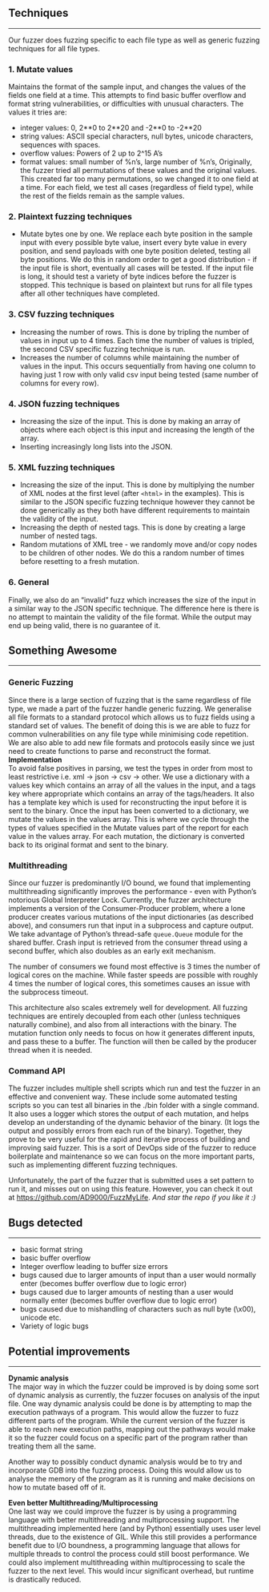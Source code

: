 ## Techniques
---
Our fuzzer does fuzzing specific to each file type as well as generic fuzzing techniques for all file types.
### 1. Mutate values
Maintains the format of the sample input, and changes the values of the fields one field at a time. This attempts to find basic buffer overflow and format string vulnerabilities, or difficulties with unusual characters. The values it tries are:
- integer values: 0, 2\**0 to 2\**20 and -2\**0 to -2\**20
- string values: ASCII special characters, null bytes, unicode characters, sequences with spaces.
- overflow values: Powers of 2 up to 2^15 A’s
- format values: small number of %n’s, large number of %n’s, 
Originally, the fuzzer tried all permutations of these values and the original values. This created far too many permutations, so we changed it to one field at a time. For each field, we test all cases (regardless of field type), while the rest of the fields remain as the sample values.
### 2. Plaintext fuzzing techniques
- Mutate bytes one by one. We replace each byte position in the sample input with every possible byte value, insert every byte value in every position, and send payloads with one byte position deleted, testing all byte positions.
We do this in random order to get a good distribution - if the input file is short, eventually all cases will be tested. If the input file is long, it should test a variety of byte indices before the fuzzer is stopped.
This technique is based on plaintext but runs for all file types after all other techniques have completed.
 
### 3. CSV fuzzing techniques
- Increasing the number of rows. This is done by tripling the number of values in input up to 4 times. Each time the number of values is tripled, the second CSV specific fuzzing technique is run. 
- Increases the number of columns while maintaining the number of values in the input. This occurs sequentially from having one column to having just 1 row with only valid csv input being tested (same number of columns for every row).
 
### 4. JSON fuzzing techniques
- Increasing the size of the input. This is done by making an array of objects where each object is this input and increasing the length of the array.
- Inserting increasingly long lists into the JSON.
 
### 5. XML fuzzing techniques
- Increasing the size of the input. This is done by multiplying the number of XML nodes at the first level (after `<html>` in the examples). This is similar to the JSON specific fuzzing technique however they cannot be done generically as they both have different requirements to maintain the validity of the input.
- Increasing the depth of nested tags. This is done by creating a large number of nested tags.
- Random mutations of XML tree - we randomly move and/or copy nodes to be children of other nodes. We do this a random number of times before resetting to a fresh mutation.
 
### 6. General
Finally, we also do an “invalid” fuzz which increases the size of the input in a similar way to the JSON specific technique. The difference here is there is no attempt to maintain the validity of the file format. While the output may end up being valid, there is no guarantee of it.
 
## Something Awesome
---
### Generic Fuzzing
Since there is a large section of fuzzing that is the same regardless of file type, we made a part of the fuzzer handle generic fuzzing. 
We generalise all file formats to a standard protocol which allows us to fuzz fields using a standard set of values. 
The benefit of doing this is we are able to fuzz for common vulnerabilities on any file type while minimising code repetition. We are also able to add new file formats and protocols easily since we just need to create functions to parse and reconstruct the format.  
**Implementation**  
To avoid false positives in parsing, we test the types in order from most to least restrictive i.e. xml -> json -> csv -> other.
We use a dictionary with a values key which contains an array of all the values in the input, and a tags key where appropriate which contains an array of the tags/headers. It also has a template key which is used for reconstructing the input before it is sent to the binary. 
Once the input has been converted to a dictionary, we mutate the values in the values array. This is where we cycle through the types of values specified in the Mutate values part of the report for each value in the values array. For each mutation, the dictionary is converted back to its original format and sent to the binary.
 
### Multithreading
Since our fuzzer is predominantly I/O bound, we found that implementing multithreading significantly improves the performance - even with Python’s notorious Global Interpreter Lock. Currently, the fuzzer architecture implements a version of the Consumer-Producer problem, where a lone producer creates various mutations of the input dictionaries (as described above), and consumers run that input in a subprocess and capture output. We take advantage of Python’s thread-safe `queue.Queue` module for the shared buffer. Crash input is retrieved from the consumer thread using a second buffer, which also doubles as an early exit mechanism.
 
The number of consumers we found most effective is 3 times the number of logical cores on the machine. While faster speeds are possible with roughly 4 times the number of logical cores, this sometimes causes an issue with the subprocess timeout.
 
This architecture also scales extremely well for development. All fuzzing techniques are entirely decoupled from each other (unless techniques naturally combine), and also from all interactions with the binary. The mutation function only needs to focus on how it generates different inputs, and pass these to a buffer. The function will then be called by the producer thread when it is needed.
 
### Command API
The fuzzer includes multiple shell scripts which run and test the fuzzer in an effective and convenient way. These include some automated testing scripts so you can test all binaries in the ./bin folder with a single command. It also uses a logger which stores the output of each mutation, and helps develop an understanding of the dynamic behavior of the binary. (It logs the output and possibly errors from each run of the binary). Together, they prove to be very useful for the rapid and iterative process of building and improving said fuzzer. This is a sort of DevOps side of the fuzzer to reduce boilerplate and maintenance so we can focus on the more important parts, such as implementing different fuzzing techniques.
 
Unfortunately, the part of the fuzzer that is submitted uses a set pattern to run it, and misses out on using this feature. 
However, you can check it out at https://github.com/AD9000/FuzzMyLife. *And star the repo if you like it :)*
 
## Bugs detected
---
- basic format string
- basic buffer overflow
- Integer overflow leading to buffer size errors
- bugs caused due to larger amounts of input than a user would normally enter (becomes buffer overflow due to logic error)
- bugs caused due to larger amounts of nesting than a user would normally enter (becomes buffer overflow due to logic error)
- bugs caused due to mishandling of characters such as null byte (\x00), unicode etc.
- Variety of logic bugs
 
## Potential improvements
---
**Dynamic analysis**  
The major way in which the fuzzer could be improved is by doing some sort of dynamic analysis as currently, the fuzzer focuses on analysis of the input file. One way dynamic analysis could be done is by attempting to map the execution pathways of a program. This would allow the fuzzer to fuzz different parts of the program. While the current version of the fuzzer is able to reach new execution paths, mapping out the pathways would make it so the fuzzer could focus on a specific part of the program rather than treating them all the same.
 
Another way to possibly conduct dynamic analysis would be to try and incorporate GDB into the fuzzing process. Doing this would allow us to analyse the memory of the program as it is running and make decisions on how to mutate based off of it.
 
**Even better Multithreading/Multiprocessing**  
One last way we could improve the fuzzer is by using a programming language with better multithreading and multiprocessing support. The multithreading implemented here (and by Python) essentially uses user level threads, due to the existence of GIL. While this still provides a performance benefit due to I/O boundness, a programming language that allows for multiple threads to control the process could still boost performance. We could also implement multithreading within multiprocessing to scale the fuzzer to the next level. This would incur significant overhead, but runtime is drastically reduced.
